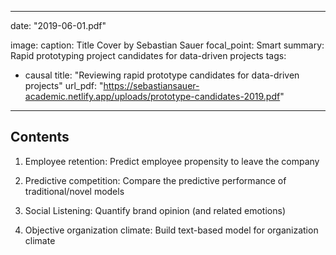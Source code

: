
---
date: "2019-06-01.pdf"

image:
  caption: Title Cover by Sebastian Sauer
  focal_point: Smart
summary: Rapid prototyping project candidates for data-driven projects
tags:
- causal
title: "Reviewing rapid prototype candidates for data-driven projects"
url_pdf: "https://sebastiansauer-academic.netlify.app/uploads/prototype-candidates-2019.pdf"
---



## Contents

1. Employee retention: Predict employee propensity to leave the company

2. Predictive competition: Compare the predictive performance of traditional/novel models

3. Social Listening: Quantify brand opinion (and related emotions)

4. Objective organization climate: Build text-based model for organization climate
